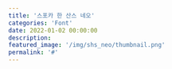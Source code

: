 ```yaml
---
title: '스포카 한 산스 네오'
categories: 'Font'
date: 2022-01-02 00:00:00
description: 
featured_image: '/img/shs_neo/thumbnail.png'
permalink: '#'
---
```

